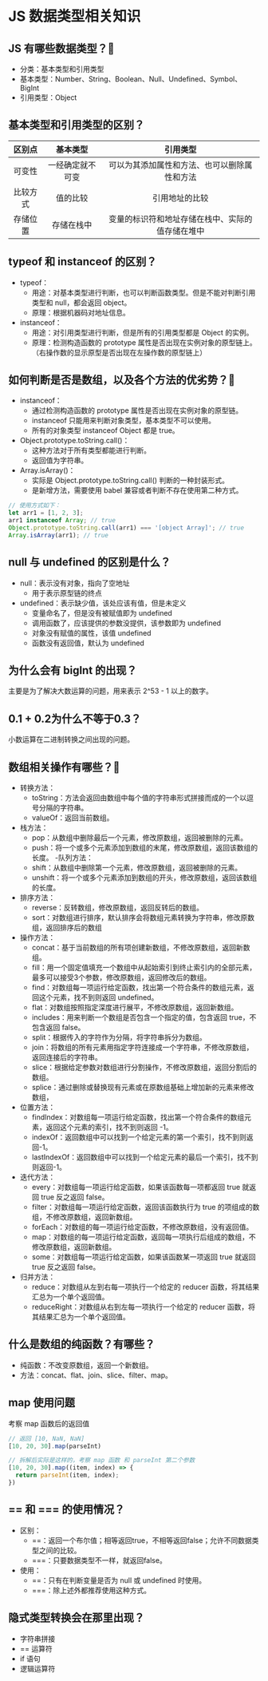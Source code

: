 # JS 数据类型相关知识
## JS 有哪些数据类型？:star2:
- 分类：基本类型和引用类型
- 基本类型：Number、String、Boolean、Null、Undefined、Symbol、BigInt
- 引用类型：Object

## 基本类型和引用类型的区别？
|   区别点  | 基本类型 |  引用类型  |
|:-------------:|:-------------:|:----------------------:|
| 可变性   | 一经确定就不可变 | 可以为其添加属性和方法、也可以删除属性和方法 |
| 比较方式   | 值的比较 | 引用地址的比较 |
| 存储位置   | 存储在栈中 | 变量的标识符和地址存储在栈中、实际的值存储在堆中 |

## typeof 和 instanceof 的区别？
- typeof：  
	- 用途：对基本类型进行判断，也可以判断函数类型。但是不能对判断引用类型和 null，都会返回 object。
	- 原理：根据机器码对地址信息。
- instanceof：
	- 用途：对引用类型进行判断，但是所有的引用类型都是 Object 的实例。
	- 原理：检测构造函数的 prototype 属性是否出现在实例对象的原型链上。（右操作数的显示原型是否出现在左操作数的原型链上）

## 如何判断是否是数组，以及各个方法的优劣势？:star2:
- instanceof：
	- 通过检测构造函数的 prototype 属性是否出现在实例对象的原型链。
	- instanceof 只能用来判断对象类型，基本类型不可以使用。
	- 所有的对象类型 instanceof Object 都是 true。
- Object.prototype.toString.call()：
	- 这种方法对于所有类型都能进行判断。
	- 返回值为字符串。
- Array.isArray()：
	- 实际是 Object.prototype.toString.call() 判断的一种封装形式。
	- 是新增方法，需要使用 babel 兼容或者判断不存在使用第二种方式。
```javascript
// 使用方式如下：
let arr1 = [1, 2, 3];
arr1 instanceof Array; // true
Object.prototype.toString.call(arr1) === '[object Array]'; // true
Array.isArray(arr1); // true
```

## null 与 undefined 的区别是什么？
- null：表示没有对象，指向了空地址
	- 用于表示原型链的终点
- undefined：表示缺少值，该处应该有值，但是未定义
	- 变量命名了，但是没有被赋值即为 undefined
	- 调用函数了，应该提供的参数没提供，该参数即为 undefined
	- 对象没有赋值的属性，该值 undefined
	- 函数没有返回值，默认为 undefined

## 为什么会有 bigInt 的出现？
主要是为了解决大数运算的问题，用来表示 2^53 - 1 以上的数字。

## 0.1 + 0.2为什么不等于0.3？
小数运算在二进制转换之间出现的问题。

## 数组相关操作有哪些？:star2:
- 转换方法：
	- toString：方法会返回由数组中每个值的字符串形式拼接而成的一个以逗号分隔的字符串。
	- valueOf：返回当前数组。
- 栈方法：
	- pop：从数组中删除最后一个元素，修改原数组，返回被删除的元素。
	- push：将一个或多个元素添加到数组的末尾，修改原数组，返回该数组的长度。
-队列方法：
	- shift：从数组中删除第一个元素，修改原数组，返回被删除的元素。
	- unshift：将一个或多个元素添加到数组的开头，修改原数组，返回该数组的长度。
- 排序方法：
	- reverse：反转数组，修改原数组，返回反转后的数组。
	- sort：对数组进行排序，默认排序会将数组元素转换为字符串，修改原数组，返回排序后的数组
- 操作方法：
	- concat：基于当前数组的所有项创建新数组，不修改原数组，返回新数组。
	- fill：用一个固定值填充一个数组中从起始索引到终止索引内的全部元素，最多可以接受3个参数，修改原数组，返回修改后的数组。
	- find：对数组每一项运行给定函数，找出第一个符合条件的数组元素，返回这个元素，找不到则返回 undefined。
	- flat：对数组按照指定深度进行展平，不修改原数组，返回新数组。
	- includes：用来判断一个数组是否包含一个指定的值，包含返回 true，不包含返回 false。
	- split：根据传入的字符作为分隔，将字符串拆分为数组。
	- join：将数组的所有元素用指定字符连接成一个字符串，不修改原数组，返回连接后的字符串。
	- slice：根据给定参数对数组进行分割操作，不修改原数组，返回分割后的数组。
	- splice：通过删除或替换现有元素或在原数组基础上增加新的元素来修改数组，
- 位置方法：
	- findIndex：对数组每一项运行给定函数，找出第一个符合条件的数组元素，返回这个元素的索引，找不到则返回 -1。
	- indexOf：返回数组中可以找到一个给定元素的第一个索引，找不到则返回-1。
	- lastIndexOf：返回数组中可以找到一个给定元素的最后一个索引，找不到则返回-1。
- 迭代方法：
	- every：对数组每一项运行给定函数，如果该函数每一项都返回 true 就返回 true 反之返回 false。
	- filter：对数组每一项运行给定函数，返回该函数执行为 true 的项组成的数组，不修改原数组，返回新数组。
	- forEach：对数组的每一项运行给定函数，不修改原数组，没有返回值。
	- map：对数组的每一项运行给定函数，返回每一项执行后组成的数组，不修改原数组，返回新数组。
	- some：对数组每一项运行给定函数，如果该函数某一项返回 true 就返回 true 反之返回 false。
- 归并方法：
	- reduce：对数组从左到右每一项执行一个给定的 reducer 函数，将其结果汇总为一个单个返回值。
	- reduceRight：对数组从右到左每一项执行一个给定的 reducer 函数，将其结果汇总为一个单个返回值。

## 什么是数组的纯函数？有哪些？
- 纯函数：不改变原数组，返回一个新数组。
- 方法：concat、flat、join、slice、filter、map。

## map 使用问题
考察 map 函数后的返回值
```javascript
// 返回 [10, NaN, NaN]
[10, 20, 30].map(parseInt)

// 拆解后实际是这样的，考察 map 函数 和 parseInt 第二个参数
[10, 20, 30].map((item, index) => {
  return parseInt(item, index);
})
```

## == 和 === 的使用情况？
- 区别：
	- ==：返回一个布尔值；相等返回true，不相等返回false；允许不同数据类型之间的比较。
	- ===：只要数据类型不一样，就返回false。
- 使用：
	- ==：只有在判断变量是否为 null 或 undefined 时使用。
	- ===：除上述外都推荐使用这种方式。

## 隐式类型转换会在那里出现？
- 字符串拼接
- == 运算符
- if 语句
- 逻辑运算符
